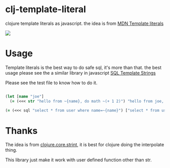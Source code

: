 # clj-template-literal
clojure template literals as javascript. the idea is from [MDN Template literals ](https://developer.mozilla.org/en-US/docs/Web/JavaScript/Reference/Template_literals)

![](https://clojars.org/com.github.taojoe/clj-template-literal/latest-version.svg)
# Usage

Template literals is the best way to do safe sql, it's more than that. the best usage please see the a similar library in javascript [SQL Template Strings](https://github.com/felixfbecker/node-sql-template-strings)

Please see the test file to know how to do it.

```clojure

(let [name "joe"] 
  (= (<<< str "hello from ~{name}, do math ~(+ 1 2)") "hello from joe, do math 3"))

(= (<<< sql "select * from user where name=~{name}") ["select * from user where name= ? " name])


```

# Thanks

The idea is from [clojure.core.strint](https://github.com/clojure/core.incubator/blob/master/src/main/clojure/clojure/core/strint.clj), it is best for clojure doing the interpolate thing. 

This library just make it work with user defined function other than str.
